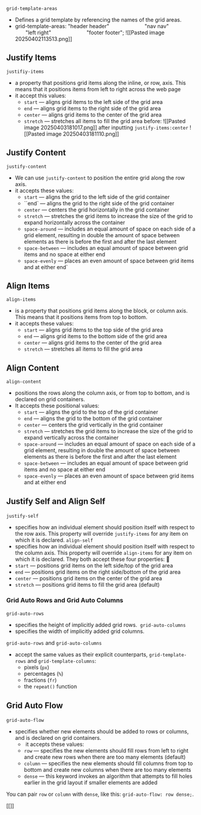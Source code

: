 `grid-template-areas`
- Defines a grid template by referencing the names of the grid areas.
- grid-template-areas: "header header"
                       "nav nav"
                       "left right"
                       "footer footer";
![[Pasted image 20250402113513.png]]
## Justify Items
`justifiy-items`
- a property that positions grid items along the inline, or row, axis. This means that it positions items from left to right across the web page
- it accept this values:
	- `start` — aligns grid items to the left side of the grid area
	- `end` — aligns grid items to the right side of the grid area
	- `center` — aligns grid items to the center of the grid area
	- `stretch` — stretches all items to fill the grid area
before:
![[Pasted image 20250403181017.png]]
after inputting `justify-items:center`
![[Pasted image 20250403181110.png]]
## Justify Content
`justify-content`
- We can use `justify-content` to position the entire grid along the row axis.
- it accepts these values:
	- `start` — aligns the grid to the left side of the grid container
	- ``end` — aligns the grid to the right side of the grid container
	- `center` — centers the grid horizontally in the grid container
	- `stretch` — stretches the grid items to increase the size of the grid to expand horizontally across the container
	- `space-around` — includes an equal amount of space on each side of a grid element, resulting in double the amount of space between elements as there is before the first and after the last element
	- `space-between` — includes an equal amount of space between grid items and no space at either end
	- `space-evenly` — places an even amount of space between grid items and at either end`
## Align Items
`align-items`
- is a property that positions grid items along the block, or column axis. This means that it positions items from top to bottom.
- it accepts these values:
	- `start` — aligns grid items to the top side of the grid area
	- `end` — aligns grid items to the bottom side of the grid area
	- `center` — aligns grid items to the center of the grid area
	- `stretch` — stretches all items to fill the grid area
## Align Content
`align-content`
- positions the rows along the column axis, or from top to bottom, and is declared on grid containers.
- It accepts these positional values:
	- `start` — aligns the grid to the top of the grid container
	- `end` — aligns the grid to the bottom of the grid container
	- `center` — centers the grid vertically in the grid container
	- `stretch` — stretches the grid items to increase the size of the grid to expand vertically across the container
	- `space-around` — includes an equal amount of space on each side of a grid element, resulting in double the amount of space between elements as there is before the first and after the last element
	- `space-between` — includes an equal amount of space between grid items and no space at either end
	- `space-evenly` — places an even amount of space between grid items and at either end
## Justify Self and Align Self
`justify-self` 
- specifies how an individual element should position itself with respect to the row axis. This property will override `justify-items` for any item on which it is declared.
`align-self` 
- specifies how an individual element should position itself with respect to the column axis. This property will override `align-items` for any item on which it is declared.
They both accept these four properties: 
- `start` — positions grid items on the left side/top of the grid area
- `end` — positions grid items on the right side/bottom of the grid area
- `center` — positions grid items on the center of the grid area
- `stretch` — positions grid items to fill the grid area (default)

### Grid Auto Rows and Grid Auto Columns
`grid-auto-rows` 
- specifies the height of implicitly added grid rows. 
`grid-auto-columns`
- specifies the width of implicitly added grid columns.

`grid-auto-rows` and `grid-auto-columns`
- accept the same values as their explicit counterparts, `grid-template-rows` and `grid-template-columns`:
	- pixels (`px`)
	- percentages (`%`)
	- fractions (`fr`)
	- the `repeat()` function

## Grid Auto Flow
`grid-auto-flow` 
- specifies whether new elements should be added to rows or columns, and is declared on grid containers.
	-  it accepts these values:
	- `row` — specifies the new elements should fill rows from left to right and create new rows when there are too many elements (default)
	- `column` — specifies the new elements should fill columns from top to bottom and create new columns when there are too many elements
	- `dense` — this keyword invokes an algorithm that attempts to fill holes earlier in the grid layout if smaller elements are added

You can pair `row` or `column` with `dense`, like this: `grid-auto-flow: row dense;`.

[[]]